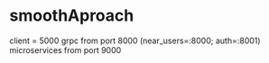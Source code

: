 # smoothAproach
 

client = 5000
grpc from port 8000 (near_users=:8000; auth=:8001)
microservices from port 9000 
